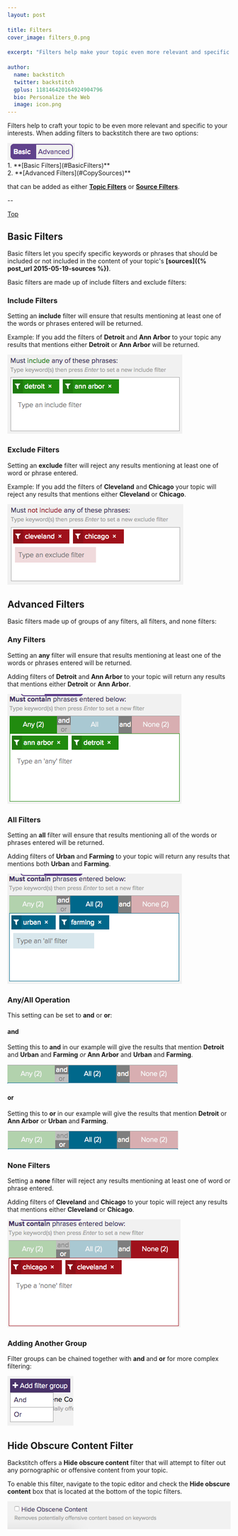 ```yaml
---
layout: post

title: Filters
cover_image: filters_0.png

excerpt: "Filters help make your topic even more relevant and specific to your interests."

author:
  name: backstitch
  twitter: backstitch
  gplus: 118146420164924904796 
  bio: Personalize the Web
  image: icon.png
---
```


Filters help to craft your topic to be even more relevant and specific to your interests.  When adding filters to backstitch there are two options:

<a name='Top'></a>
<div class="full zoomable"><img src="/images/basic_advanced_filters.png"></div>
1. **[Basic Filters](#BasicFilters)**<br />
2. **[Advanced Filters](#CopySources)**<br />

that can be added as either **[Topic Filters](#TopicFilters)** or **[Source Filters](#SourceFilters)**.

--

<a name='BasicFilters'></a>

[Top](#Top)<br />
## Basic Filters

Basic filters let you specify specific keywords or phrases that should be included or not included in the content of your topic's **[sources]({% post_url 2015-05-19-sources %})**.

Basic filters are made up of include filters and exclude filters:

### Include Filters

Setting an **include** filter will ensure that results mentioning at least one of the words or phrases entered will be returned.

Example: If you add the filters of **Detroit** and **Ann Arbor** to your topic any results that mentions either **Detroit** or **Ann Arbor** will be returned.

<div class="full zoomable"><img src="/images/include_filter.png"></div>
 
### Exclude Filters

Setting an **exclude** filter will reject any results mentioning at least one of word or phrase entered.

Example: If you add the filters of **Cleveland** and **Chicago** your topic will reject any results that mentions either **Cleveland** or **Chicago**.

<div class="full zoomable"><img src="/images/exclude_filter.png"></div>

## Advanced Filters

Basic filters made up of groups of any filters, all filters, and none filters:

### Any Filters

Setting an **any** filter will ensure that results mentioning at least one of the words or phrases entered will be returned.

Adding filters of **Detroit** and **Ann Arbor** to your topic will return any results that mentions either **Detroit** or **Ann Arbor**.

<div class="full zoomable"><img src="/images/any_filter.png"></div>

### All Filters

Setting an **all** filter will ensure that results mentioning all of the words or phrases entered will be returned.

Adding filters of **Urban** and **Farming** to your topic will return any results that mentions both **Urban** and **Farming**.

<div class="full zoomable"><img src="/images/all_filter.png"></div>

### Any/All Operation

This setting can be set to **and** or **or**:

#### and

Setting this to **and** in our example will give the results that mention **Detroit** and **Urban** and **Farming** *or* **Ann Arbor** and **Urban** and **Farming**.

<div class="full zoomable"><img src="/images/any_and_all_filter.png"></div>

#### or

Setting this to **or** in our example will give the results that mention **Detroit** or **Ann Arbor** or **Urban** and **Farming**.

<div class="full zoomable"><img src="/images/any_or_all_filter.png"></div>
 
### None Filters

Setting a **none** filter will reject any results mentioning at least one of word or phrase entered.

Adding filters of **Cleveland** and **Chicago** to your topic will reject any results that mentions either **Cleveland** or **Chicago**.

<div class="full zoomable"><img src="/images/none_filter.png"></div>

### Adding Another Group

Filter groups can be chained together with **and** and **or** for more complex filtering:

<div class="full zoomable"><img src="/images/add_filter_group.png"></div>

## Hide Obscure Content Filter

Backstitch offers a **Hide obscure content** filter that will attempt to filter out any pornographic or offensive content from your topic. 

To enable this filter, navigate to the topic editor and check the **Hide obscure content** box that is located at the bottom of the topic filters.

<div class="full zoomable"><img src="/images/nsfw_filter.png"></div> 